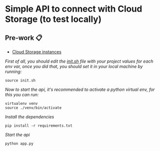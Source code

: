 # Simple API to connect with Cloud Storage (to test locally)

## Pre-work 📋
* [Cloud Storage instances](https://github.com/DSC-ESCOM-IPN/Cloud-Computing-Course/tree/main/SQL)

_First of all, you should edit the [init.sh](https://github.com/DSC-ESCOM-IPN/Cloud-Computing-Course/blob/main/SQL/api/init.sh) file with your project values for each env var, once you did that, you should set it in your local machine by running:_

```
source init.sh
```

_Now to start the api, it's recommended to activate a python virtual env, for this you can run:_
```
virtualenv venv
source ./venv/bin/activate
```

_Install the dependencies_

```
pip install -r requirements.txt
```

_Start the api_

```
python app.py
```